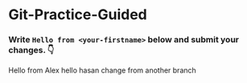# Git-Practice-Guided

### Write `Hello from <your-firstname>` below and submit your changes. 👇

Hello from Alex
hello hasan
change from another branch